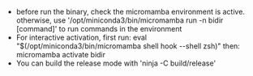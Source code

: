 - before run the binary, check the micromamba environment is active. otherwise, use '/opt/miniconda3/bin/micromamba run -n bidir [command]' to run commands in the environment
- For interactive activation, first run: eval "$(/opt/miniconda3/bin/micromamba shell hook --shell zsh)" then: micromamba activate bidir
- You can build the release mode with 'ninja -C build/release'